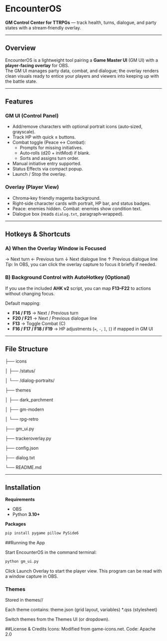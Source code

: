 # EncounterOS
**GM Control Center for TTRPGs** — track health, turns, dialogue, and party states with a stream‑friendly overlay.

---

## Overview
EncounterOS is a lightweight tool pairing a **Game Master UI** (GM UI) with a **player‑facing overlay** for OBS.  
The GM UI manages party data, combat, and dialogue; the overlay renders clean visuals ready to entice your players and viewers
into keeping up with the battle state.

---

## Features

### GM UI (Control Panel)
- Add/remove characters with optional portrait icons (auto‑sized, grayscale).
- Track HP with quick ± buttons.
- Combat toggle (Peace ↔ Combat):
  - Prompts for missing initiatives.
  - Auto‑rolls (d20 + initMod) if blank.
  - Sorts and assigns turn order.
- Manual initiative entry supported.
- Status Effects via compact popup.
- Launch / Stop the overlay.

### Overlay (Player View)
- Chroma‑key friendly magenta background.
- Right‑side character cards with portrait, HP bar, and status badges.
- Peace: enemies hidden. Combat: enemies show condition text.
- Dialogue box (reads `dialog.txt`, paragraph‑wrapped).

---

## Hotkeys & Shortcuts

### A) When the Overlay Window is Focused
→ Next turn
← Previous turn
↓ Next dialogue line
↑ Previous dialogue line
*Tip:* In OBS, you can click the overlay capture to focus it briefly if needed.

### B) Background Control with AutoHotkey (Optional)
If you use the included **AHK v2** script, you can map **F13–F22** to actions without changing focus.

Default mapping:
- **F14 / F15** → Next / Previous turn  
- **F20 / F21** → Next / Previous dialogue line  
- **F13** → Toggle Combat (C)  
- **F16 / F17 / F18 / F19** → HP adjustments (`=`, `-`, `]`, `[`) if mapped in GM UI

---

## File Structure
├── icons

│   ├── /status/

│   └── /dialog-portraits/

├── themes

│   ├── dark_parchment

│   ├── gm-modern

│   └── rpg-retro

├── gm_ui.py

├── trackeroverlay.py

├── config.json

├── dialog.txt

└── README.md



---

## Installation
**Requirements**
- OBS
- Python **3.10+**

**Packages**
```bash
pip install pygame pillow PySide6
```

##Running the App

Start EncounterOS in the command terminal:

```bash
python gm_ui.py
```

Click Launch Overlay to start the player view. This program can be read
with a window capture in OBS.

### Themes
Stored in themes/<theme-name>/

Each theme contains:
theme.json (grid layout, variables)
*.qss (stylesheet)

Switch themes from the Themes UI (or dropdown).

##License & Credits
Icons: Modified from game-icons.net.
Code: Apache 2.0
